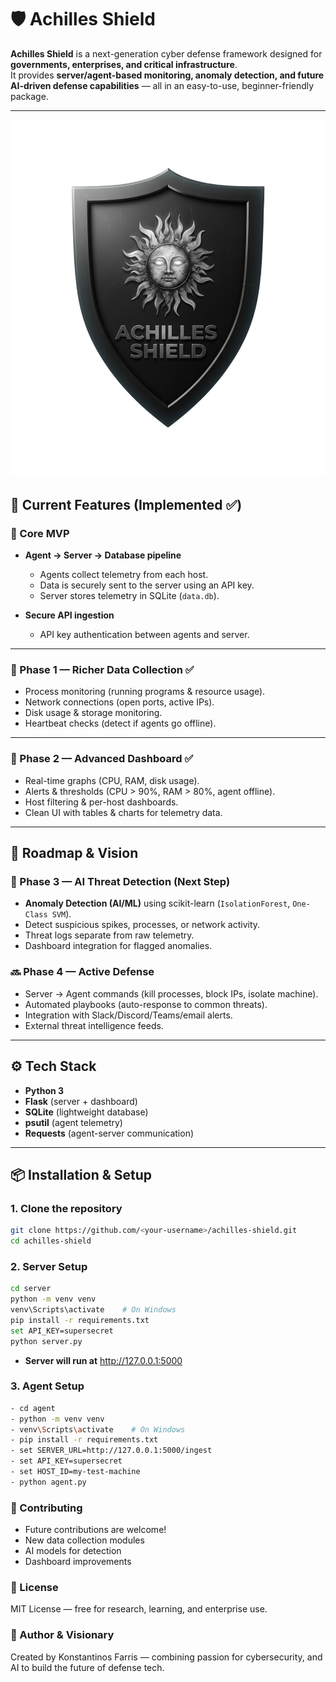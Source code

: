 # 🛡️ Achilles Shield

**Achilles Shield** is a next-generation cyber defense framework designed for **governments, enterprises, and critical infrastructure**.  
It provides **server/agent-based monitoring, anomaly detection, and future AI-driven defense capabilities** — all in an easy-to-use, beginner-friendly package.

---

![Alt text](server/static/logo.png)

## 🚀 Current Features (Implemented ✅)

### 🔹 Core MVP
- **Agent → Server → Database pipeline**
  - Agents collect telemetry from each host.  
  - Data is securely sent to the server using an API key.  
  - Server stores telemetry in SQLite (`data.db`).  

- **Secure API ingestion**
  - API key authentication between agents and server.  

---

### 🔹 Phase 1 — Richer Data Collection ✅
- Process monitoring (running programs & resource usage).  
- Network connections (open ports, active IPs).  
- Disk usage & storage monitoring.  
- Heartbeat checks (detect if agents go offline).  

---

### 🔹 Phase 2 — Advanced Dashboard ✅
- Real-time graphs (CPU, RAM, disk usage).  
- Alerts & thresholds (CPU > 90%, RAM > 80%, agent offline).  
- Host filtering & per-host dashboards.  
- Clean UI with tables & charts for telemetry data.  

---

## 🔮 Roadmap & Vision

### 🔄 Phase 3 — AI Threat Detection (Next Step)
- **Anomaly Detection (AI/ML)** using scikit-learn (`IsolationForest`, `One-Class SVM`).  
- Detect suspicious spikes, processes, or network activity.  
- Threat logs separate from raw telemetry.  
- Dashboard integration for flagged anomalies.  

### 🔜 Phase 4 — Active Defense
- Server → Agent commands (kill processes, block IPs, isolate machine).  
- Automated playbooks (auto-response to common threats).  
- Integration with Slack/Discord/Teams/email alerts.  
- External threat intelligence feeds.  

---

## ⚙️ Tech Stack

- **Python 3**  
- **Flask** (server + dashboard)  
- **SQLite** (lightweight database)  
- **psutil** (agent telemetry)  
- **Requests** (agent-server communication)    

---

## 📦 Installation & Setup

### 1. Clone the repository
```bash
git clone https://github.com/<your-username>/achilles-shield.git
cd achilles-shield
```
### 2. Server Setup
```bash
cd server
python -m venv venv
venv\Scripts\activate    # On Windows
pip install -r requirements.txt
set API_KEY=supersecret
python server.py
```

- **Server will run at** http://127.0.0.1:5000

### 3. Agent Setup
```bash
- cd agent
- python -m venv venv
- venv\Scripts\activate    # On Windows
- pip install -r requirements.txt
- set SERVER_URL=http://127.0.0.1:5000/ingest
- set API_KEY=supersecret
- set HOST_ID=my-test-machine
- python agent.py
```

### 🤝 Contributing

- Future contributions are welcome!
- New data collection modules
- AI models for detection
- Dashboard improvements

### 📜 License

MIT License — free for research, learning, and enterprise use.

### 🧠 Author & Visionary

Created by Konstantinos Farris — combining passion for cybersecurity, and AI to build the future of defense tech.
